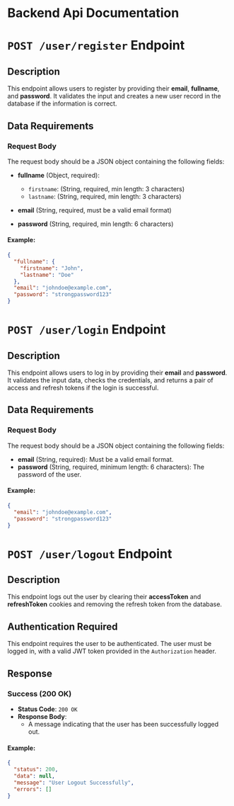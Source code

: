 # Backend Api Documentation

# `POST /user/register` Endpoint

## Description

This endpoint allows users to register by providing their **email**, **fullname**, and **password**. It validates the input and creates a new user record in the database if the information is correct.

## Data Requirements

### Request Body

The request body should be a JSON object containing the following fields:

-   **fullname** (Object, required):
    -   `firstname`: (String, required, min length: 3 characters)
    -   `lastname`: (String, required, min length: 3 characters)
-   **email** (String, required, must be a valid email format)

-   **password** (String, required, min length: 6 characters)

#### Example:

```json
{
  "fullname": {
    "firstname": "John",
    "lastname": "Doe"
  },
  "email": "johndoe@example.com",
  "password": "strongpassword123"
}
```

# `POST /user/login` Endpoint

## Description
This endpoint allows users to log in by providing their **email** and **password**. It validates the input data, checks the credentials, and returns a pair of access and refresh tokens if the login is successful.

## Data Requirements

### Request Body
The request body should be a JSON object containing the following fields:

- **email** (String, required): Must be a valid email format.
- **password** (String, required, minimum length: 6 characters): The password of the user.

#### Example:
```json
{
  "email": "johndoe@example.com",
  "password": "strongpassword123"
}
```
# `POST /user/logout` Endpoint

## Description
This endpoint logs out the user by clearing their **accessToken** and **refreshToken** cookies and removing the refresh token from the database.

## Authentication Required
This endpoint requires the user to be authenticated. The user must be logged in, with a valid JWT token provided in the `Authorization` header.

## Response

### Success (200 OK)
- **Status Code**: `200 OK`
- **Response Body**:
  - A message indicating that the user has been successfully logged out.

#### Example:
```json
{
  "status": 200,
  "data": null,
  "message": "User Logout Successfully",
  "errors": []
}
```